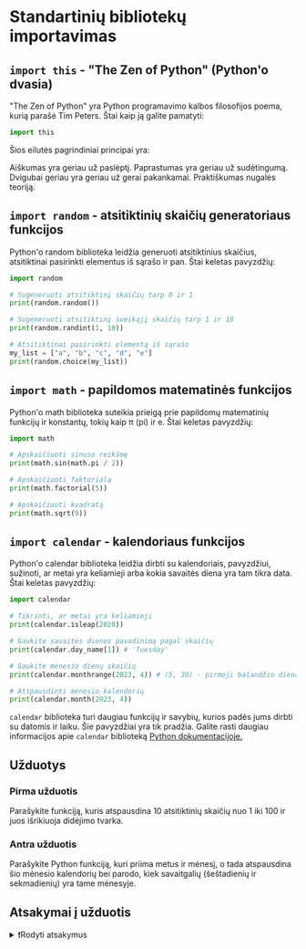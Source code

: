 # Standartinių bibliotekų importavimas

## `import this` - "The Zen of Python" (Python'o dvasia)

"The Zen of Python" yra Python programavimo kalbos filosofijos poema, kurią parašė Tim Peters. Štai kaip ją galite pamatyti:

```Python
import this
```

Šios eilutės pagrindiniai principai yra:

Aiškumas yra geriau už paslėptį.
Paprastumas yra geriau už sudėtingumą.
Dvigubai geriau yra geriau už gerai pakankamai.
Praktiškumas nugalės teoriją.

## `import random` - atsitiktinių skaičių generatoriaus funkcijos

Python'o random biblioteka leidžia generuoti atsitiktinius skaičius, atsitiktinai pasirinkti elementus iš sąrašo ir pan. Štai keletas pavyzdžių:

```Python
import random

# Sugeneruoti atsitiktinį skaičių tarp 0 ir 1
print(random.random())

# Sugeneruoti atsitiktinį sveikąjį skaičių tarp 1 ir 10
print(random.randint(1, 10))

# Atsitiktinai pasirinkti elementą iš sąrašo
my_list = ["a", "b", "c", "d", "e"]
print(random.choice(my_list))
```

## `import math` - papildomos matematinės funkcijos

Python'o math biblioteka suteikia prieigą prie papildomų matematinių funkcijų ir konstantų, tokių kaip π (pi) ir e. Štai keletas pavyzdžių:

```Python
import math

# Apskaičiuoti sinuso reikšmę
print(math.sin(math.pi / 2))

# Apskaičiuoti faktorialą
print(math.factorial(5))

# Apskaičiuoti kvadratą
print(math.sqrt(9))
```

## `import calendar` - kalendoriaus funkcijos

Python'o calendar biblioteka leidžia dirbti su kalendoriais, pavyzdžiui, sužinoti, ar metai yra keliamieji arba kokia savaitės diena yra tam tikra data. Štai keletas pavyzdžių:

```Python
import calendar

# Tikrinti, ar metai yra keliamieji
print(calendar.isleap(2020))

# Gaukite savaitės dienos pavadinimą pagal skaičių
print(calendar.day_name[1]) # 'Tuesday'

# Gaukite mėnesio dienų skaičių
print(calendar.monthrange(2023, 4)) # (5, 30) - pirmoji balandžio diena yra šeštadienis (5), o balandžio mėnesyje yra 30 dienų

# Atspausdinti mėnesio kalendorių
print(calendar.month(2023, 4))
```

`calendar` biblioteka turi daugiau funkcijų ir savybių, kurios padės jums dirbti su datomis ir laiku. Šie pavyzdžiai yra tik pradžia. Galite rasti daugiau informacijos apie `calendar` biblioteką [Python dokumentacijoje.](https://docs.python.org/3/library/calendar.html)

## Užduotys

### Pirma užduotis

Parašykite funkciją, kuris atspausdina 10 atsitiktinių skaičių nuo 1 iki 100 ir juos išrikiuoja didėjimo tvarka.

### Antra užduotis

Parašykite Python funkciją, kuri priima metus ir mėnesį, o tada atspausdina šio mėnesio kalendorių bei parodo, kiek savaitgalių (šeštadienių ir sekmadienių) yra tame mėnesyje.

## Atsakymai į užduotis

<details><summary>❗Rodyti atsakymus</summary>
<br>
<details>
  <summary>Pirma užduotis</summary>
  <hr>
  
matematika.py

```Python
import random

def rusiuoti_atsitiktinius_skaicius():
    atsitiktiniai_skaiciai = [random.randint(1, 100) for _ in range(10)]
    rikiuoti_skaiciai = sorted(atsitiktiniai_skaiciai)
    print(rikiuoti_skaiciai)

rusiuoti_atsitiktinius_skaicius()
```

</details>
<details>
  <summary>Antra užduotis</summary>
  <hr>

```Python
import calendar

def spausdinti_menesio_kalendoriu_ir_savaitgaliu_skaiciu(metai, menesis):
    print(calendar.month(metai, menesis))

    _, menesio_ilgis = calendar.monthrange(metai, menesis)

    savaitgaliu_skaicius = 0
    for diena in range(1, menesio_ilgis + 1):
        savaites_diena = calendar.weekday(metai, menesis, diena)
        if savaites_diena == 5 or savaites_diena == 6:
            savaitgaliu_skaicius += 1

    print(f"Savaitgalių skaičius šiame mėnesyje: {savaitgaliu_skaicius}")

# Pavyzdys su 2023-ųjų balandžio mėnesiu
spausdinti_menesio_kalendoriu_ir_savaitgaliu_skaiciu(2023, 4)
```

</details>
</details>
